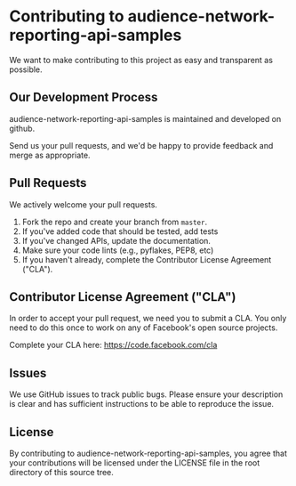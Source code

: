 # Contributing to audience-network-reporting-api-samples

We want to make contributing to this project as easy and transparent as possible.

## Our Development Process

audience-network-reporting-api-samples is maintained and developed on github.

Send us your pull requests, and we'd be happy to provide feedback and merge as appropriate.

## Pull Requests
We actively welcome your pull requests.
1. Fork the repo and create your branch from `master`.
2. If you've added code that should be tested, add tests
3. If you've changed APIs, update the documentation.
4. Make sure your code lints (e.g., pyflakes, PEP8, etc)
5. If you haven't already, complete the Contributor License Agreement ("CLA").

## Contributor License Agreement ("CLA")
In order to accept your pull request, we need you to submit a CLA. You only need
to do this once to work on any of Facebook's open source projects.

Complete your CLA here: <https://code.facebook.com/cla>

## Issues
We use GitHub issues to track public bugs. Please ensure your description is
clear and has sufficient instructions to be able to reproduce the issue.

## License
By contributing to audience-network-reporting-api-samples, you agree that your contributions will be licensed
under the LICENSE file in the root directory of this source tree.
